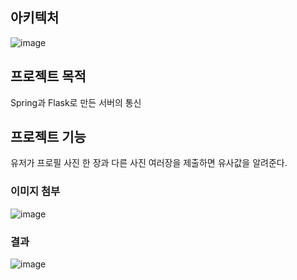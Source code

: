 ## 아키텍처
![image](https://github.com/FaceRecognition0/.github/assets/95980876/0c20a24f-f825-435d-98c1-ae403eb1739f)

## 프로젝트 목적
Spring과 Flask로 만든 서버의 통신

## 프로젝트 기능
유저가 프로필 사진 한 장과 다른 사진 여러장을 제출하면 유사값을 알려준다.
### 이미지 첨부
![image](https://github.com/FaceRecognition0/.github/assets/95980876/c363f507-99ce-4c8f-8875-519d294788b9)
### 결과
![image](https://github.com/FaceRecognition0/.github/assets/95980876/442e6f9f-c5d9-4d1b-8e63-bcc3b279a337)
